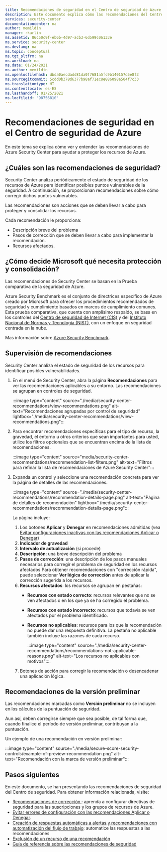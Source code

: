 ```yaml
---
title: Recomendaciones de seguridad en el Centro de seguridad de Azure
description: Este documento explica cómo las recomendaciones del Centro de seguridad de Azure ayudan a proteger los recursos de Azure y a cumplir con las directivas de seguridad.
services: security-center
documentationcenter: na
author: memildin
manager: rkarlin
ms.assetid: 86c50c9f-eb6b-4d97-acb3-6d599c06133e
ms.service: security-center
ms.devlang: na
ms.topic: conceptual
ms.tgt_pltfrm: na
ms.workload: na
ms.date: 01/24/2021
ms.author: memildin
ms.openlocfilehash: dbda0aecdadd81da0f7681a5fc9b140157d5e8f3
ms.sourcegitcommit: 5cdd0b378d6377b98af71ec8e886098a504f7c33
ms.translationtype: HT
ms.contentlocale: es-ES
ms.lasthandoff: 01/25/2021
ms.locfileid: "98756810"
---
```

# <a name="security-recommendations-in-azure-security-center"></a>Recomendaciones de seguridad en el Centro de seguridad de Azure 

En este tema se explica cómo ver y entender las recomendaciones de Azure Security Center para ayudar a proteger los recursos de Azure.


## <a name="what-are-security-recommendations"></a>¿Cuáles son las recomendaciones de seguridad?

Security Center analiza periódicamente el estado de seguridad de los recursos de Azure para identificar posibles puntos vulnerables de la seguridad. A continuación, se proporcionan recomendaciones sobre cómo corregir dichos puntos vulnerables.

Las recomendaciones son acciones que se deben llevar a cabo para proteger y consolidar los recursos. 

Cada recomendación le proporciona:

- Descripción breve del problema
- Pasos de corrección que se deben llevar a cabo para implementar la recomendación.
- Recursos afectados.

## <a name="how-does-microsoft-decide-what-needs-securing-and-hardening"></a>¿Cómo decide Microsoft qué necesita protección y consolidación?

Las recomendaciones de Security Center se basan en la Prueba comparativa de la seguridad de Azure. 

Azure Security Benchmark es el conjunto de directrices específico de Azure creado por Microsoft para ofrecer los procedimientos recomendados de seguridad y cumplimiento basados en marcos de cumplimiento comunes. Esta prueba comparativa, que cuenta con amplísimo respaldo, se basa en los controles del [Centro de seguridad de Internet (CIS)](https://www.cisecurity.org/benchmark/azure/) y del [Instituto Nacional de Normas y Tecnología (NIST)](https://www.nist.gov/), con un enfoque en seguridad centrada en la nube.

Mas información sobre [Azure Security Benchmark](../security/benchmarks/introduction.md).

## <a name="monitor-recommendations"></a>Supervisión de recomendaciones<a name="monitor-recommendations"></a>

Security Center analiza el estado de seguridad de los recursos para identificar posibles vulnerabilidades. 

1. En el menú de Security Center, abra la página **Recomendaciones** para ver las recomendaciones aplicables a su entorno. Las recomendaciones se agrupan en controles de seguridad.

    :::image type="content" source="./media/security-center-recommendations/view-recommendations.png" alt-text="Recomendaciones agrupadas por control de seguridad" lightbox="./media/security-center-recommendations/view-recommendations.png":::

1. Para encontrar recomendaciones específicas para el tipo de recurso, la gravedad, el entorno u otros criterios que sean importantes para usted, utilice los filtros opcionales que se encuentran encima de la lista de recomendaciones.

    :::image type="content" source="media/security-center-recommendations/recommendation-list-filters.png" alt-text="Filtros para refinar la lista de recomendaciones de Azure Security Center":::

1. Expanda un control y seleccione una recomendación concreta para ver la página de detalles de las recomendaciones.

    :::image type="content" source="./media/security-center-recommendations/recommendation-details-page.png" alt-text="Página de detalles de recomendación" lightbox="./media/security-center-recommendations/recommendation-details-page.png":::

    La página incluye:

    1. Los botones **Aplicar** y **Denegar** en recomendaciones admitidas (vea [Evitar configuraciones inactivas con las recomendaciones Aplicar o Denegar](prevent-misconfigurations.md))
    1. **Indicador de gravedad**
    1. **Intervalo de actualización** (si procede) 
    1. **Descripción**: una breve descripción del problema
    1. **Pasos de corrección**: una descripción de los pasos manuales necesarios para corregir el problema de seguridad en los recursos afectados Para obtener recomendaciones con "corrección rápida", puede seleccionar **Ver lógica de corrección** antes de aplicar la corrección sugerida a los recursos. 
    1. **Recursos afectados**: los recursos se agrupan en pestañas:
        - **Recursos con estado correcto**: recursos relevantes que no se ven afectados o en los que ya se ha corregido el problema.
        - **Recursos con estado incorrecto**: recursos que todavía se ven afectados por el problema identificado.
        - **Recursos no aplicables**: recursos para los que la recomendación no puede dar una respuesta definitiva. La pestaña no aplicable también incluye las razones de cada recurso. 

            :::image type="content" source="./media/security-center-recommendations/recommendations-not-applicable-reasons.png" alt-text="Los recursos no aplicables con motivos":::.
    1. Botones de acción para corregir la recomendación o desencadenar una aplicación lógica.

## <a name="preview-recommendations"></a>Recomendaciones de la versión preliminar

Las recomendaciones marcadas como **Versión preliminar** no se incluyen en los cálculos de la puntuación de seguridad.

Aun así, deben corregirse siempre que sea posible, de tal forma que, cuando finalice el período de versión preliminar, contribuyan a la puntuación.

Un ejemplo de una recomendación en versión preliminar:

:::image type="content" source="./media/secure-score-security-controls/example-of-preview-recommendation.png" alt-text="Recomendación con la marca de versión preliminar":::
 
## <a name="next-steps"></a>Pasos siguientes

En este documento, se han presentando las recomendaciones de seguridad del Centro de seguridad. Para obtener información relacionada, visite:

- [Recomendaciones de corrección ](security-center-remediate-recommendations.md): aprenda a configurar directivas de seguridad para las suscripciones y los grupos de recursos de Azure.
- [Evitar errores de configuración con las recomendaciones Aplicar o Denegar](prevent-misconfigurations.md).
- [Creación de respuestas automáticas a alertas y recomendaciones con automatización del flujo de trabajo](workflow-automation.md): automatice las respuestas a las recomendaciones
- [Exclusión de un recurso de una recomendación](exempt-resource.md)
- [Guía de referencia sobre las recomendaciones de seguridad](recommendations-reference.md)